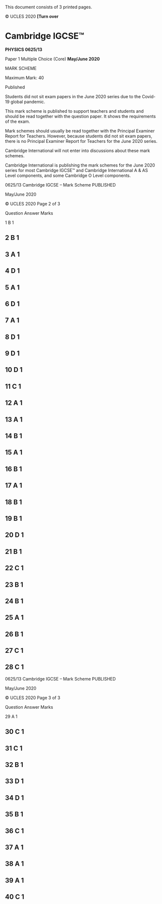  This document consists of 3 printed pages. 

© UCLES 2020 **[Turn over** 

# Cambridge IGCSE™ 

**PHYSICS 0625/13** 

Paper 1 Multiple Choice (Core) **May/June 2020** 

MARK SCHEME 

Maximum Mark: 40 

 Published 

Students did not sit exam papers in the June 2020 series due to the Covid-19 global pandemic. 

This mark scheme is published to support teachers and students and should be read together with the question paper. It shows the requirements of the exam. 

Mark schemes should usually be read together with the Principal Examiner Report for Teachers. However, because students did not sit exam papers, there is no Principal Examiner Report for Teachers for the June 2020 series. 

Cambridge International will not enter into discussions about these mark schemes. 

Cambridge International is publishing the mark schemes for the June 2020 series for most Cambridge IGCSE™ and Cambridge International A & AS Level components, and some Cambridge O Level components. 


0625/13 Cambridge IGCSE – Mark Scheme PUBLISHED 

 May/June 2020 

© UCLES 2020 Page 2 of 3 

 Question Answer Marks 

 1 B 1 

## 2 B 1 

## 3 A 1 

## 4 D 1 

## 5 A 1 

## 6 D 1 

## 7 A 1 

## 8 D 1 

## 9 D 1 

## 10 D 1 

## 11 C 1 

## 12 A 1 

## 13 A 1 

## 14 B 1 

## 15 A 1 

## 16 B 1 

## 17 A 1 

## 18 B 1 

## 19 B 1 

## 20 D 1 

## 21 B 1 

## 22 C 1 

## 23 B 1 

## 24 B 1 

## 25 A 1 

## 26 B 1 

## 27 C 1 

## 28 C 1 


0625/13 Cambridge IGCSE – Mark Scheme PUBLISHED 

 May/June 2020 

© UCLES 2020 Page 3 of 3 

 Question Answer Marks 

 29 A 1 

## 30 C 1 

## 31 C 1 

## 32 B 1 

## 33 D 1 

## 34 D 1 

## 35 B 1 

## 36 C 1 

## 37 A 1 

## 38 A 1 

## 39 A 1 

## 40 C 1 


